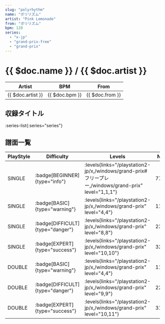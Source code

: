 ```yaml
---
slug: "polyrhythm"
name: "ポリリズム"
artist: "Pink Lemonade"
from: "ポリリズム"
bpm: 128
series:
  - "x-jp"
  - "grand-prix-free"
  - "grand-prix"
---
```


# {{ $doc.name }} / {{ $doc.artist }}

|Artist|BPM|From|
|------|---|----|
|{{ $doc.artist }}|{{ $doc.bpm }}|{{ $doc.from }}|

## 収録タイトル

:series-list{:series="series"}

## 譜面一覧

|PlayStyle|Difficulty|Levels|Notes|Movie|
|---------|----------|------|-----|-----|
|SINGLE| :badge[BEGINNER]{type="info"}| :levels{links="/playstation2-jp/x,/windows/grand-prix#フリープレー,/windows/grand-prix" level="1,1,1"}|77/0||
|SINGLE| :badge[BASIC]{type="warning"}| :levels{links="/playstation2-jp/x,/windows/grand-prix" level="4,4"}|116/11||
|SINGLE| :badge[DIFFICULT]{type="danger"}| :levels{links="/playstation2-jp/x,/windows/grand-prix" level="8,8"}|236/23||
|SINGLE| :badge[EXPERT]{type="success"}| :levels{links="/playstation2-jp/x,/windows/grand-prix" level="10,10"}|323/12||
|DOUBLE| :badge[BASIC]{type="warning"}| :levels{links="/playstation2-jp/x,/windows/grand-prix" level="4,4"}|111/21||
|DOUBLE| :badge[DIFFICULT]{type="danger"}| :levels{links="/playstation2-jp/x,/windows/grand-prix" level="9,9"}|221/22||
|DOUBLE| :badge[EXPERT]{type="success"}| :levels{links="/playstation2-jp/x,/windows/grand-prix" level="10,11"}|316/17||
